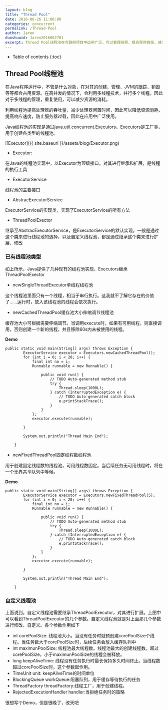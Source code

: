 ```yaml
---
layout: blog
title: "Thread Pool"
date: 2016-06-26 11:00:00
categories: concurrent
permalink: /Thread-Pool
author: Jaren
duoshuoid: Jaren2016062701
excerpt: Thread Pool线程池在互联网项目中运用广泛，可以管理线程，提高程序效率，减少创建和销毁线程的消耗
---
```


* Table of contents
{:toc}


## Thread Pool线程池

在Java程序运行中，不管是什么对象，在对其的创建、管理、JVM的跟踪、销毁等等都会占用资源。在高并发的情况下，会利用多线程技术，并行多个线程。因此对于多线程的管理，重复使用，可以减少资源的消耗。

利用线程池提高处理器的吞吐量，减少处理器闲置时间，因此可以降低资源消耗，提高响应速度，防止服务器过载，因此在应用中广泛使用。

Java线程池的实现是通过java.util.concurrent.Executors。Executors是工厂类，用于创建各类型的线程池。

![Executor]({{ site.baseurl }}/assets/blog/Executor.png)

* Executor:

在Java的线程池实现中，以Executor为顶级接口，对其进行继承和扩展，是线程的执行工具

* ExecutorService

线程池的主要接口

* AbstracExecutorService

ExecutorService的实现类，实现了ExecutorService的所有方法

* ThreadPoolExector

继承至AbstracExecutorService，是ExecutorService的默认实现。一般是通过这个类来进行线程池的选择，以及自定义线程池，都是通过继承这个类来进行扩展、修改

### 已有线程池类型

如上所示，Java提供了几种现有的线程池实现，Executors继承ThreadPoolExector

* newSingleThreadExecutor单线程线程池

这个线程池里面只有一个线程，相当于串行执行。这我就不了解它存在的价值了……运行时，放入该线程池的线程会依次执行。

* newCachedThreadPool缓存池大小伸缩调节线程池

缓存池大小可根据需要伸缩调节。当调用execute时，如果有可用线程，则直接调用，否则创建一个新的线程，并且移除60s内未被使用的线程。

**Demo**

~~~
public static void main(String[] args) throws Exception {
		ExecutorService executor = Executors.newCachedThreadPool();
		for (int i = 0; i < 20; i++) {
			final int no = i;
			Runnable runnable = new Runnable() {

				public void run() {
					// TODO Auto-generated method stub
					try {
						Thread.sleep(1000L);
					} catch (InterruptedException e) {
						// TODO Auto-generated catch block
						e.printStackTrace();
					}
				}
			};
			executor.execute(runnable);

		}

		System.out.println("Thread Main End");

	}
~~~



* newFixedThreadPool固定线程数线程池

用于创建固定线程数的线程池，可用线程数固定。当后续任务无可用线程时，将在一个无界共享队列中等候。

**Demo**

~~~
public static void main(String[] args) throws Exception {
		ExecutorService executor = Executors.newFixedThreadPool(5);
		for (int i = 0; i < 20; i++) {
			final int no = i;
			Runnable runnable = new Runnable() {

				public void run() {
					// TODO Auto-generated method stub
					try {
						Thread.sleep(1000L);
					} catch (InterruptedException e) {
						// TODO Auto-generated catch block
						e.printStackTrace();
					}
				}
			};
			executor.execute(runnable);

		}

		System.out.println("Thread Main End");

	}
~~~

### 自定义线程池

上面说到，自定义线程池需要继承ThreadPoolExecutor，对其进行扩展。上图中可以看到ThreadPoolExecutor的几个参数。自定义线程池就是对上面那几个参数进行修改、自定义。各个参数作用如下

* int corePoolSize: 线程池大小。当没有任务时就预创建corePoolSize个线程。当任务数大于corePoolSize时，后续任务会放入缓存队列中
* int maximunPoolSize: 线程池最大线程数。线程池最大的创建线程数。超过corePoolSize，小于maximunPoolSize的线程会被释放。
* long keepAliveTime: 线程没有任务执行时最长保持多久时间终止。当线程数超过corePoolSize时，这个参数起作用。
* TimeUnit unit: keepAliveTime的时间单位
* BlockingQueue workQueue:阻塞队列，用于缓存等待执行的任务
* ThreadFactory threadFactory:线程工厂，用于创建线程。
* RejectedExecutionHandler handler:当拒绝任务时的策略

很想写个Demo，但是很晚了，改天吧